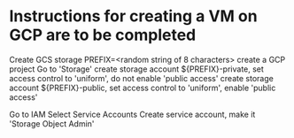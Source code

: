 # Instructions for creating a VM on GCP are to be completed

Create GCS storage
PREFIX=<random string of 8 characters>
create a GCP project
Go to 'Storage'
create storage account ${PREFIX}-private, set access control to 'uniform',  do not enable 'public access'
create storage account ${PREFIX}-public, set access control to 'uniform',  enable 'public access'

Go to IAM
Select Service Accounts
Create service account, make it 'Storage Object Admin'
